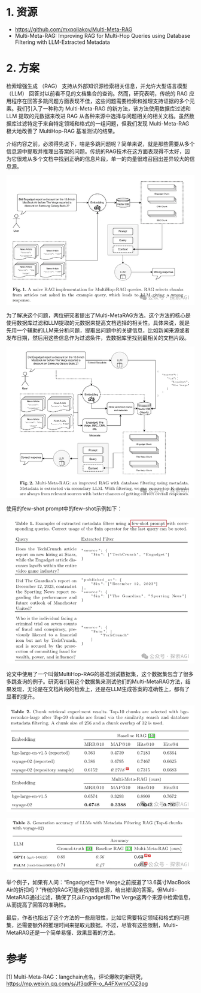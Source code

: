 # 1. 资源

- https://github.com/mxpoliakov/Multi-Meta-RAG
- Multi-Meta-RAG: Improving RAG for Multi-Hop Queries using Database Filtering with LLM-Extracted Metadata

# 2. 方案

检索增强生成 （RAG） 支持从外部知识源检索相关信息，并允许大型语言模型 （LLM） 回答对以前看不见的文档集合的查询。然而，研究表明，传统的 RAG 应用程序在回答多跳问题方面表现不佳，这些问题需要检索和推理支持证据的多个元素。我们引入了一种称为 Multi-Meta-RAG 的新方法，该方法使用数据库过滤和 LLM 提取的元数据来改进 RAG 从各种来源中选择与问题相关的相关文档。虽然数据库过滤特定于来自特定领域和格式的一组问题，但我们发现 Multi-Meta-RAG 极大地改善了 MultiHop-RAG 基准测试的结果。

介绍内容之前，必须得先说下，啥是多跳问题呢？简单来说，就是那些需要从多个信息源中提取并推理出答案的问题。传统的RAG技术在这方面表现得不太好，因为它很难从多个文档中找到正确的信息片段，单一的向量很难召回出差异较大的信息源。

![](.01_multi_meta_rag_images/流程.png)

为了解决这个问题，两位研究者提出了Multi-MetaRAG方法。这个方法的核心是使用数据库过滤和LLM提取的元数据来提高文档选择的相关性。具体来说，就是先用一个辅助的LLM来分析问题，提取出问题中的关键信息，比如新闻来源或者发布日期，然后用这些信息作为过滤条件，去数据库里找到最相关的文档片段。

![](.01_multi_meta_rag_images/流程2.png)

使用的few-shot prompt中的few-shot示例如下：

![](.01_multi_meta_rag_images/few-shot_prompt.png)

论文中使用了一个叫做MultiHop-RAG的基准测试数据集，这个数据集包含了很多多跳查询的例子。研究者们用这个数据集来测试他们的Multi-MetaRAG方法，结果发现，无论是在文档片段的检索上，还是在LLM生成答案的准确性上，都有了显著的提升。

![](.01_multi_meta_rag_images/测试结果.png)

![](.01_multi_meta_rag_images/测试结果2.png)

举个例子，如果有人问：“Engadget在The Verge之前报道了13.6英寸MacBook Air的折扣吗？”传统的RAG可能会找错信息源，给出错误的答案。但Multi-MetaRAG通过过滤，确保了只从Engadget和The Verge这两个来源中检索信息，从而提高了回答的准确性。

最后，作者也指出了这个方法的一些局限性，比如它需要特定领域和格式的问题集，还需要额外的推理时间来提取元数据。不过，尽管有这些限制，Multi-MetaRAG还是一个简单易懂、效果显著的方法。

# 参考

[1] Multi-Meta-RAG：langchain点名，评论爆吹的新研究，https://mp.weixin.qq.com/s/Jf3qdFR-o_A4FXwmOOZ3pg